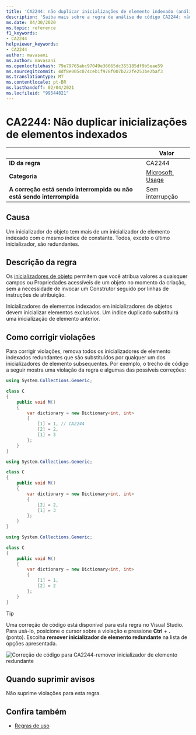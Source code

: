 ```yaml
---
title: 'CA2244: não duplicar inicializações de elemento indexado (análise de código)'
description: 'Saiba mais sobre a regra de análise de código CA2244: não duplicar inicializações de elemento indexado'
ms.date: 04/30/2020
ms.topic: reference
f1_keywords:
- CA2244
helpviewer_keywords:
- CA2244
author: mavasani
ms.author: mavasani
ms.openlocfilehash: 79e79765abc97049e36665dc355185df9b5eae59
ms.sourcegitcommit: 4df8e005c074ceb1f978f007b222fe253be2baf3
ms.translationtype: MT
ms.contentlocale: pt-BR
ms.lasthandoff: 02/04/2021
ms.locfileid: "99544821"
---
```

# <a name="ca2244-do-not-duplicate-indexed-element-initializations"></a>CA2244: Não duplicar inicializações de elementos indexados

| | Valor |
|-|-|
| **ID da regra** |CA2244|
| **Categoria** |[Microsoft. Usage](usage-warnings.md)|
| **A correção está sendo interrompida ou não está sendo interrompida** |Sem interrupção|

## <a name="cause"></a>Causa

Um inicializador de objeto tem mais de um inicializador de elemento indexado com o mesmo índice de constante. Todos, exceto o último inicializador, são redundantes.

## <a name="rule-description"></a>Descrição da regra

Os [inicializadores de objeto](../../../csharp/programming-guide/classes-and-structs/object-and-collection-initializers.md#object-initializers) permitem que você atribua valores a quaisquer campos ou Propriedades acessíveis de um objeto no momento da criação, sem a necessidade de invocar um Construtor seguido por linhas de instruções de atribuição.

Inicializadores de elementos indexados em inicializadores de objetos devem inicializar elementos exclusivos. Um índice duplicado substituirá uma inicialização de elemento anterior.

## <a name="how-to-fix-violations"></a>Como corrigir violações

Para corrigir violações, remova todos os inicializadores de elemento indexados redundantes que são substituídos por qualquer um dos inicializadores de elemento subsequentes. Por exemplo, o trecho de código a seguir mostra uma violação da regra e algumas das possíveis correções:

```csharp
using System.Collections.Generic;

class C
{
    public void M()
    {
        var dictionary = new Dictionary<int, int>
        {
            [1] = 1, // CA2244
            [2] = 2,
            [1] = 3
        };
    }
}
```

```csharp
using System.Collections.Generic;

class C
{
    public void M()
    {
        var dictionary = new Dictionary<int, int>
        {
            [2] = 2,
            [1] = 3
        };
    }
}
```

```csharp
using System.Collections.Generic;

class C
{
    public void M()
    {
        var dictionary = new Dictionary<int, int>
        {
            [1] = 1,
            [2] = 2
        };
    }
}
```

> [!TIP]
> Uma correção de código está disponível para esta regra no Visual Studio. Para usá-lo, posicione o cursor sobre a violação e pressione **Ctrl** + **.** (ponto). Escolha **remover inicializador de elemento redundante** na lista de opções apresentada.
>
> ![Correção de código para CA2244-remover inicializador de elemento redundante](media/ca2244-codefix.png)

## <a name="when-to-suppress-warnings"></a>Quando suprimir avisos

Não suprime violações para esta regra.

## <a name="see-also"></a>Confira também

- [Regras de uso](usage-warnings.md)
